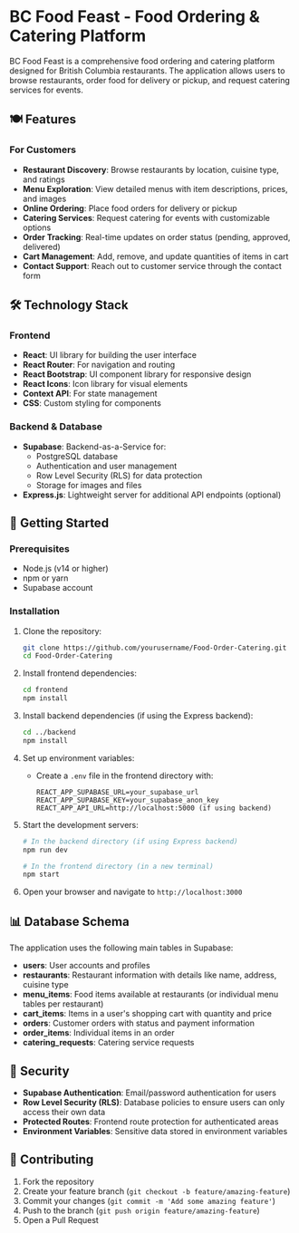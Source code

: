 # BC Food Feast - Food Ordering & Catering Platform

BC Food Feast is a comprehensive food ordering and catering platform designed for British Columbia restaurants. The application allows users to browse restaurants, order food for delivery or pickup, and request catering services for events.

## 🍽️ Features

### For Customers

- **Restaurant Discovery**: Browse restaurants by location, cuisine type, and ratings
- **Menu Exploration**: View detailed menus with item descriptions, prices, and images
- **Online Ordering**: Place food orders for delivery or pickup
- **Catering Services**: Request catering for events with customizable options
- **Order Tracking**: Real-time updates on order status (pending, approved, delivered)
- **Cart Management**: Add, remove, and update quantities of items in cart
- **Contact Support**: Reach out to customer service through the contact form

## 🛠️ Technology Stack

### Frontend

- **React**: UI library for building the user interface
- **React Router**: For navigation and routing
- **React Bootstrap**: UI component library for responsive design
- **React Icons**: Icon library for visual elements
- **Context API**: For state management
- **CSS**: Custom styling for components

### Backend & Database

- **Supabase**: Backend-as-a-Service for:
  - PostgreSQL database
  - Authentication and user management
  - Row Level Security (RLS) for data protection
  - Storage for images and files
- **Express.js**: Lightweight server for additional API endpoints (optional)


## 🚀 Getting Started

### Prerequisites

- Node.js (v14 or higher)
- npm or yarn
- Supabase account

### Installation

1. Clone the repository:

   ```bash
   git clone https://github.com/yourusername/Food-Order-Catering.git
   cd Food-Order-Catering
   ```

2. Install frontend dependencies:

   ```bash
   cd frontend
   npm install
   ```

3. Install backend dependencies (if using the Express backend):

   ```bash
   cd ../backend
   npm install
   ```

4. Set up environment variables:

   - Create a `.env` file in the frontend directory with:
     ```
     REACT_APP_SUPABASE_URL=your_supabase_url
     REACT_APP_SUPABASE_KEY=your_supabase_anon_key
     REACT_APP_API_URL=http://localhost:5000 (if using backend)
     ```

5. Start the development servers:

   ```bash
   # In the backend directory (if using Express backend)
   npm run dev

   # In the frontend directory (in a new terminal)
   npm start
   ```

6. Open your browser and navigate to `http://localhost:3000`

## 📊 Database Schema

The application uses the following main tables in Supabase:

- **users**: User accounts and profiles
- **restaurants**: Restaurant information with details like name, address, cuisine type
- **menu_items**: Food items available at restaurants (or individual menu tables per restaurant)
- **cart_items**: Items in a user's shopping cart with quantity and price
- **orders**: Customer orders with status and payment information
- **order_items**: Individual items in an order
- **catering_requests**: Catering service requests

## 🔐 Security

- **Supabase Authentication**: Email/password authentication for users
- **Row Level Security (RLS)**: Database policies to ensure users can only access their own data
- **Protected Routes**: Frontend route protection for authenticated areas
- **Environment Variables**: Sensitive data stored in environment variables

## 🤝 Contributing

1. Fork the repository
2. Create your feature branch (`git checkout -b feature/amazing-feature`)
3. Commit your changes (`git commit -m 'Add some amazing feature'`)
4. Push to the branch (`git push origin feature/amazing-feature`)
5. Open a Pull Request


